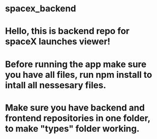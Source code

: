 # spacex_backend

# Hello, this is backend repo for spaceX launches viewer!

# Before running the app make sure you have all files, run npm install to intall all nessesary files.

# Make sure you have backend and frontend repositories in one folder, to make "types" folder working.

